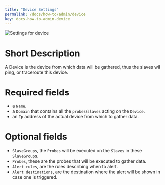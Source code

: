 ```yaml
---
title: "Device Settings"
permalink: /docs/how-to/admin/device
key: docs-how-to-admin-device
---
```


![Settings for device](/fireping/assets/images/settings_device.png)

# Short Description
A Device is the device from which data will be gathered, thus the slaves wil ping, or traceroute this device.

# Required fields
- a `Name`.
- a `Domain` that contains all the `probes`/`slaves` acting on the `Device`.
- an `Ip` address of the actual device from which to gather data.

# Optional fields
- `SlaveGroups`, the `Probes` will be executed on the `Slaves` in these `SlaveGroup`s.
- `Probes`, these are the probes that will be executed to gather data.
- `Alert rules`, are the rules describing when to alert.
- `Alert destinations`, are the destination where the alert will be shown in case one is triggered. 
